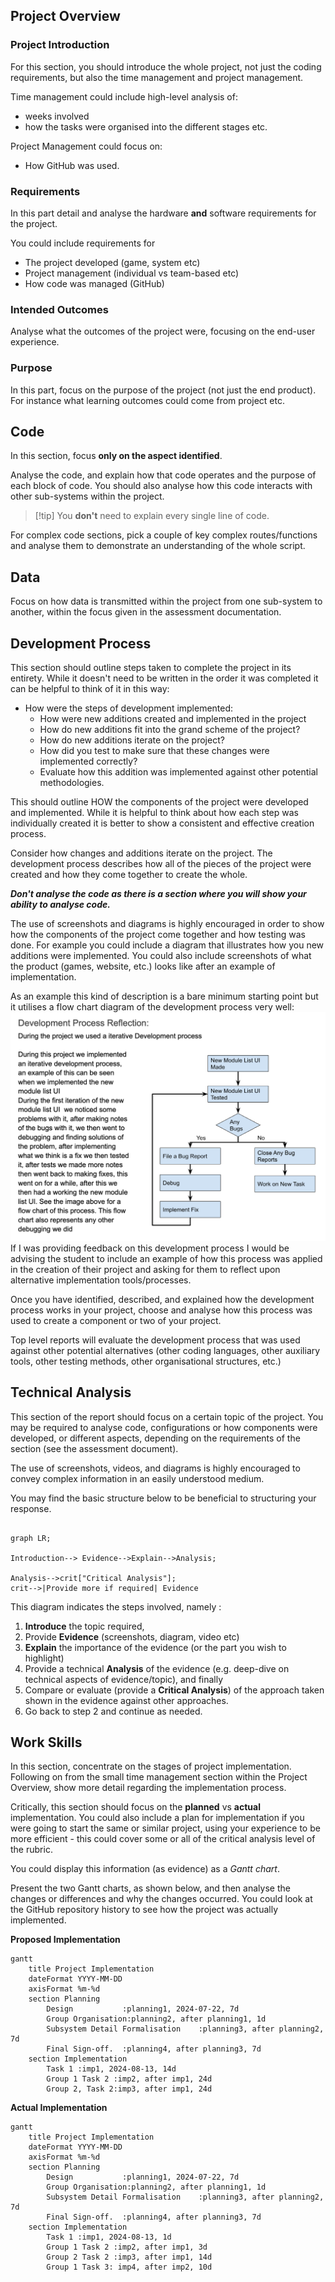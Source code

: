 ## Project Overview

### Project Introduction

For this section, you should introduce the whole project, not just the coding requirements, but also the time management and project management. 

Time management could include high-level analysis of:
- weeks involved
- how the tasks were organised into the different stages etc.

Project Management could focus on:
- How GitHub was used.

### Requirements

In this part detail and analyse the hardware **and** software requirements for the project.

You could include requirements for
- The project developed (game, system etc)
- Project management (individual vs team-based etc)
- How code was managed (GitHub)

### Intended Outcomes

Analyse what the outcomes of the project were, focusing on the end-user experience.

### Purpose

In this part, focus on the purpose of the project (not just the end product). For instance what learning outcomes could come from project etc.

## Code

In this section, focus **only on the aspect identified**. 

Analyse the code, and explain how that code operates and the purpose of each block of code. You should also analyse how this code interacts with other sub-systems within the project.

> [!tip] You **don't** need to explain every single line of code.

For complex code sections, pick a couple of key complex routes/functions and analyse them to demonstrate an understanding of the whole script.


## Data

Focus on how data is transmitted within the project from one sub-system to another, within the focus given in the assessment documentation.




## Development Process

This section should outline steps taken to complete the project in its entirety. While it doesn't need to be written in the order it was completed it can be helpful to think of it in this way:
- How were the steps of development implemented:
	- How were new additions created and implemented in the project
	- How do new additions fit into the grand scheme of the project?
	- How do new additions iterate on the project?
	- How did you test to make sure that these changes were implemented correctly?
	- Evaluate how this addition was implemented against other potential methodologies.

This should outline HOW the components of the project were developed and implemented. While it is helpful to think about how each step was individually created it is better to show a consistent and effective creation process.

Consider how changes and additions iterate on the project. The development process describes how all of the pieces of the project were created and how they come together to create the whole.

***Don't analyse the code as there is a section where you will show your ability to analyse code.***

The use of screenshots and diagrams is highly encouraged in order to show how the components of the project come together and how testing was done. For example you could include a diagram that illustrates how you new additions were implemented. You could also include screenshots of what the product (games, website, etc.) looks like after an example of implementation.

As an example this kind of description is a bare minimum starting point but it utilises a flow chart diagram of the development process very well:
![assessmentExampleDevProcess](/_sharedContent/_images/assessmentExampleDevProcess.png)
If I was providing feedback on this development process I would be advising the student to include an example of how this process was applied in the creation of their project and asking for them to reflect upon alternative implementation tools/processes.

Once you have identified, described, and explained how the development process works in your project, choose and analyse how this process was used to create a component or two of your project.

Top level reports will evaluate the development process that was used against other potential alternatives (other coding languages, other auxiliary tools, other testing methods, other organisational structures, etc.)

## Technical Analysis

This section of the report should focus on a certain topic of the project. You may be required to analyse code, configurations or how components were developed, or different aspects, depending on the requirements of the section (see the assessment document).

The use of screenshots, videos, and diagrams is highly encouraged to convey complex information in an easily understood medium.

You may find the basic structure below to be beneficial to structuring your response.

```mermaid

graph LR;

Introduction--> Evidence-->Explain-->Analysis;

Analysis-->crit["Critical Analysis"];
crit-->|Provide more if required| Evidence

```

This diagram indicates the steps involved, namely :
1. **Introduce** the topic required, 
2. Provide **Evidence** (screenshots, diagram, video etc)
3. **Explain** the importance of the evidence (or the part you wish to highlight)
4. Provide a technical **Analysis** of the evidence (e.g. deep-dive on technical aspects of evidence/topic), and finally
5. Compare or evaluate (provide a **Critical Analysis**) of the approach taken shown in the evidence against other approaches. 
6. Go back to step 2 and continue as needed.


## Work Skills

In this section, concentrate on the stages of project implementation.  Following on from the small time management section within the Project Overview, show more detail regarding the implementation process. 

Critically, this section should focus on the **planned** vs **actual** implementation. You could also include a plan for implementation if you were going to start the same or similar project, using your experience to be more efficient - this could cover some or all of the critical analysis level of the rubric.

You could display this information (as evidence) as a *Gantt chart*. 

Present the two Gantt charts, as shown below, and then analyse the changes or differences and why the changes occurred. You could look at the GitHub repository history to see how the project was actually implemented.

**Proposed Implementation**

```mermaid
gantt
    title Project Implementation
    dateFormat YYYY-MM-DD
    axisFormat %m-%d
    section Planning
        Design           :planning1, 2024-07-22, 7d
        Group Organisation:planning2, after planning1, 1d
        Subsystem Detail Formalisation    :planning3, after planning2, 7d
		Final Sign-off.  :planning4, after planning3, 7d
    section Implementation
        Task 1 :imp1, 2024-08-13, 14d
        Group 1 Task 2 :imp2, after imp1, 24d
        Group 2, Task 2:imp3, after imp1, 24d 
```


**Actual Implementation**

```mermaid
gantt
    title Project Implementation
    dateFormat YYYY-MM-DD
    axisFormat %m-%d
    section Planning
        Design           :planning1, 2024-07-22, 7d
        Group Organisation:planning2, after planning1, 1d
        Subsystem Detail Formalisation    :planning3, after planning2, 7d
		Final Sign-off.  :planning4, after planning3, 7d
    section Implementation
        Task 1 :imp1, 2024-08-13, 1d
        Group 1 Task 2 :imp2, after imp1, 3d
        Group 2 Task 2 :imp3, after imp1, 14d 
        Group 1 Task 3: imp4, after imp2, 10d
```
